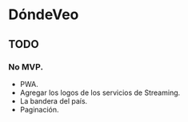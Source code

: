 # DóndeVeo

## TODO

### No MVP.

- PWA.
- Agregar los logos de los servicios de Streaming.
- La bandera del país.
- Paginación.
